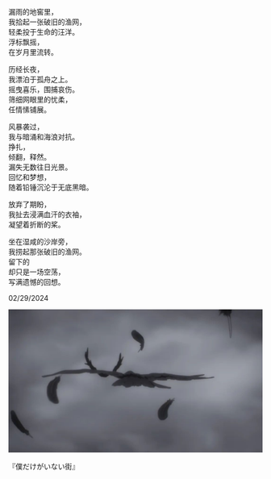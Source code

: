 漏雨的地窖里，  
我拾起一张破旧的渔网，  
轻柔投于生命的汪洋。  
浮标飘摇，  
在岁月里流转。  
  
  
历经长夜，  
我漂泊于孤舟之上。  
摇曳喜乐，围捕哀伤。  
筛细网眼里的忧柔，  
任情愫铺展。  
  
风暴袭过，  
我与暗涌和海浪对抗。  
挣扎，  
倾翻，释然。  
漏失无数往日光景。  
回忆和梦想，  
随着铅锤沉沦于无底黑暗。  
  
放弃了期盼，  
我扯去浸满血汗的衣袖，  
凝望着折断的桨。  
  
坐在湿咸的沙岸旁，  
我捞起那张破旧的渔网。  
留下的  
却只是一场空荡，  
写满遗憾的回想。  
  
02/29/2024  
  
![640](../../images/02-09-2024.jpeg)  
  
『僕だけがいない街』  
  
  
  
